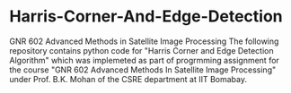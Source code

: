 # Harris-Corner-And-Edge-Detection
GNR 602 Advanced Methods in Satellite Image Processing
The following repository contains python code for "Harris Corner and Edge Detection Algorithm" which was implemeted as part of progrmming assignment for the course "GNR 602 Advanced Methods In Satellite Image Processing" under Prof. B.K. Mohan of the CSRE department at IIT Bomabay.
